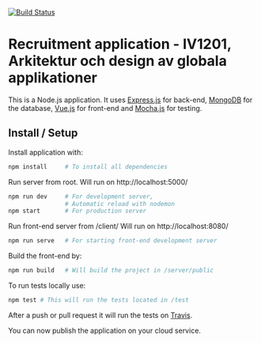 [![Build Status](https://travis-ci.org/sebastian-porling/IV1201-recruitment.svg?branch=master)](https://travis-ci.org/sebastian-porling/IV1201-recruitment)
# Recruitment application - IV1201, Arkitektur och design av globala applikationer

This is a Node.js application. It uses [Express.js](https://expressjs.com/) for back-end, 
[MongoDB](https://www.mongodb.com/) for the database, [Vue.js](https://vuejs.org/) for front-end and
[Mocha.js](https://mochajs.org/) for testing.

## Install / Setup

Install application with:
```bash
npm install     # To install all dependencies
```

Run server from root.
Will run on http://localhost:5000/
```bash
npm run dev     # For development server,
                # Automatic reload with nodemon
npm start       # For production server
```

Run front-end server from /client/
Will run on http://localhost:8080/
```bash
npm run serve   # For starting front-end development server
```

Build the front-end by:
```bash
npm run build   # Will build the project in /server/public
```

To run tests locally use:
```bash
npm test # This will run the tests located in /test
```

After a push or pull request it will run the tests on [Travis](https://travis-ci.org/).

You can now publish the application on your cloud service.